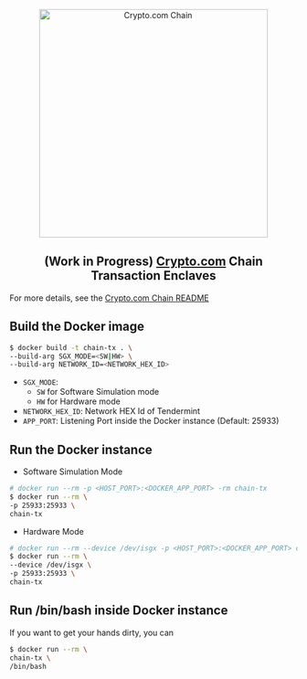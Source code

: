 <p align="center">
  <img src="https://avatars0.githubusercontent.com/u/41934032?s=400&v=4" alt="Crypto.com Chain" width="400">
</p>

<h2 align="center">(Work in Progress) <a href="https://crypto.com">Crypto.com<a> Chain Transaction Enclaves</h2

For more details, see the [Crypto.com Chain README](https://github.com/crypto-com/chain)


## Build the Docker image
```bash
$ docker build -t chain-tx . \
--build-arg SGX_MODE=<SW|HW> \
--build-arg NETWORK_ID=<NETWORK_HEX_ID>
```

- `SGX_MODE`:
  - `SW` for Software Simulation mode
  - `HW` for Hardware mode
- `NETWORK_HEX_ID`: Network HEX Id of Tendermint
- `APP_PORT`: Listening Port inside the Docker instance (Default: 25933)

## Run the Docker instance

- Software Simulation Mode
```bash
# docker run --rm -p <HOST_PORT>:<DOCKER_APP_PORT> -rm chain-tx
$ docker run --rm \
-p 25933:25933 \
chain-tx
```

- Hardware Mode
```bash
# docker run --rm --device /dev/isgx -p <HOST_PORT>:<DOCKER_APP_PORT> chain-tx
$ docker run --rm \
--device /dev/isgx \
-p 25933:25933 \
chain-tx
```

## Run /bin/bash inside Docker instance

If you want to get your hands dirty, you can
```bash
$ docker run --rm \
chain-tx \
/bin/bash
```
